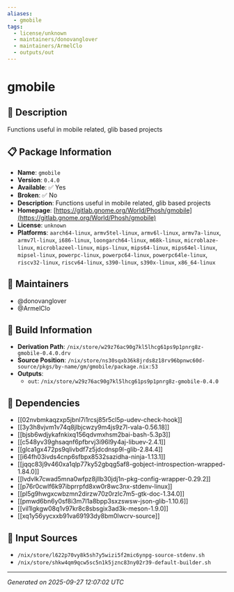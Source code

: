 ```yaml
---
aliases:
  - gmobile
tags:
  - license/unknown
  - maintainers/donovanglover
  - maintainers/ArmelClo
  - outputs/out
---
```


# gmobile

## 📝 Description

Functions useful in mobile related, glib based projects

## 📋 Package Information

- **Name**: `gmobile`
- **Version**: `0.4.0`
- **Available**: ✅ Yes
- **Broken**: ✅ No
- **Description**: Functions useful in mobile related, glib based projects
- **Homepage**: [https://gitlab.gnome.org/World/Phosh/gmobile](https://gitlab.gnome.org/World/Phosh/gmobile)
- **License**: `unknown`
- **Platforms**: `aarch64-linux`, `armv5tel-linux`, `armv6l-linux`, `armv7a-linux`, `armv7l-linux`, `i686-linux`, `loongarch64-linux`, `m68k-linux`, `microblaze-linux`, `microblazeel-linux`, `mips-linux`, `mips64-linux`, `mips64el-linux`, `mipsel-linux`, `powerpc-linux`, `powerpc64-linux`, `powerpc64le-linux`, `riscv32-linux`, `riscv64-linux`, `s390-linux`, `s390x-linux`, `x86_64-linux`
## 👥 Maintainers

- @donovanglover
- @ArmelClo


## 🔧 Build Information

- **Derivation Path**: `/nix/store/w29z76ac90g7kl5lhcg61ps9p1pnrg8z-gmobile-0.4.0.drv`
- **Source Position**: `/nix/store/ns30sqxb36k8jrds8z18rv96bpnwc60d-source/pkgs/by-name/gm/gmobile/package.nix:53`
- **Outputs**:
  - `out`:  `/nix/store/w29z76ac90g7kl5lhcg61ps9p1pnrg8z-gmobile-0.4.0`

## 🔗 Dependencies

- [[02nvbmkaqzxp5jbnl7i1rcsj85r5cl5p-udev-check-hook]]
- [[3y3h8vjvm1v74q8jlbjcwzy9m4js9z7l-vala-0.56.18]]
- [[bjsb6wdjykafnkixq156qdvmxhsm2bai-bash-5.3p3]]
- [[c548yv39ghsaqnf6pfbrvj3i96l9y4aj-libuev-2.4.1]]
- [[glca1gx472ps9qlivbdf7z5jdcdnsp9l-glib-2.84.4]]
- [[i64fh03ivds4cnp6sfbpx8532sazidha-ninja-1.13.1]]
- [[jqqc83j9v460xa1qlp77ky52gbqg5af8-gobject-introspection-wrapped-1.84.0]]
- [[lvdvlk7cwad5mna0wfpz8jllb30jdj1n-pkg-config-wrapper-0.29.2]]
- [[p76r0cwlf6k97ibprrpfd8xw0r8wc3nx-stdenv-linux]]
- [[pl5g9hwgxcwbzmn2dirzw70z0rzlc7m5-gtk-doc-1.34.0]]
- [[pmwd6bn6y0sf8i3m7l1a8bpp3sxzswsw-json-glib-1.10.6]]
- [[vil1lgkgw08q1v97kr8c8sbsgix3ad3k-meson-1.9.0]]
- [[xq1y56yycxxb91va69193dy8bm0lwcrv-source]]

## 📁 Input Sources

- `/nix/store/l622p70vy8k5sh7y5wizi5f2mic6ynpg-source-stdenv.sh`
- `/nix/store/shkw4qm9qcw5sc5n1k5jznc83ny02r39-default-builder.sh`

---
*Generated on 2025-09-27 12:07:02 UTC*
